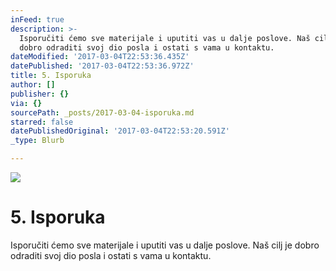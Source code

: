 ```yaml
---
inFeed: true
description: >-
  Isporučiti ćemo sve materijale i uputiti vas u dalje poslove. Naš cilj je
  dobro odraditi svoj dio posla i ostati s vama u kontaktu.
dateModified: '2017-03-04T22:53:36.435Z'
datePublished: '2017-03-04T22:53:36.972Z'
title: 5. Isporuka
author: []
publisher: {}
via: {}
sourcePath: _posts/2017-03-04-isporuka.md
starred: false
datePublishedOriginal: '2017-03-04T22:53:20.591Z'
_type: Blurb

---
```

![](https://the-grid-user-content.s3-us-west-2.amazonaws.com/0704f237-481a-4147-af40-14d37f6bc2a2.jpg)

# 5\. Isporuka

Isporučiti ćemo sve materijale i uputiti vas u dalje poslove. Naš cilj je dobro odraditi svoj dio posla i ostati s vama u kontaktu.